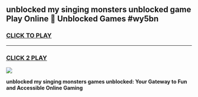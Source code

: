 
## unblocked my singing monsters unblocked game Play Online 👋 Unblocked Games #wy5bn
<h3>
<a href="https://premium.freeplayer.one?title=unblocked_my_singing_monsters&ref=21F">CLICK TO PLAY</a></h3>
<hr>

<h3>
<a href="https://premium.freeplayer.one?title=unblocked_my_singing_monsters&ref=21F">CLICK 2 PLAY</a>
  
</h3>

<a href="https://premium.freeplayer.one?title=unblocked_my_singing_monsters&ref=21F/"><img src="https://clearcache.store/games.png"></a>


**unblocked my singing monsters games unblocked: Your Gateway to Fun and Accessible Online Gaming**
